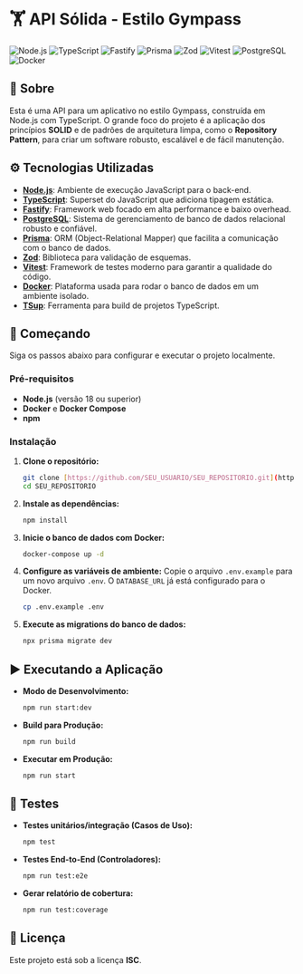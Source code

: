 # 🏋️ API Sólida - Estilo Gympass

![Node.js](https://img.shields.io/badge/Node.js-339933?style=for-the-badge&logo=nodedotjs&logoColor=white)
![TypeScript](https://img.shields.io/badge/TypeScript-007ACC?style=for-the-badge&logo=typescript&logoColor=white)
![Fastify](https://img.shields.io/badge/Fastify-000000?style=for-the-badge&logo=fastify&logoColor=white)
![Prisma](https://img.shields.io/badge/Prisma-2D3748?style=for-the-badge&logo=prisma&logoColor=white)
![Zod](https://img.shields.io/badge/Zod-3E67B1?style=for-the-badge&logo=zod&logoColor=white)
![Vitest](https://img.shields.io/badge/Vitest-6E941C?style=for-the-badge&logo=vitest&logoColor=white)
![PostgreSQL](https://img.shields.io/badge/PostgreSQL-4169E1?style=for-the-badge&logo=postgresql&logoColor=white)
![Docker](https://img.shields.io/badge/Docker-2496ED?style=for-the-badge&logo=docker&logoColor=white)

## 📝 Sobre

Esta é uma API para um aplicativo no estilo Gympass, construída em Node.js com TypeScript. O grande foco do projeto é a aplicação dos princípios **SOLID** e de padrões de arquitetura limpa, como o **Repository Pattern**, para criar um software robusto, escalável e de fácil manutenção.

## ⚙️ Tecnologias Utilizadas

- **[Node.js](https://nodejs.org/)**: Ambiente de execução JavaScript para o back-end.
- **[TypeScript](https://www.typescriptlang.org/)**: Superset do JavaScript que adiciona tipagem estática.
- **[Fastify](https://www.fastify.io/)**: Framework web focado em alta performance e baixo overhead.
- **[PostgreSQL](https://www.postgresql.org/)**: Sistema de gerenciamento de banco de dados relacional robusto e confiável.
- **[Prisma](https://www.prisma.io/)**: ORM (Object-Relational Mapper) que facilita a comunicação com o banco de dados.
- **[Zod](https://zod.dev/)**: Biblioteca para validação de esquemas.
- **[Vitest](https://vitest.dev/)**: Framework de testes moderno para garantir a qualidade do código.
- **[Docker](https://www.docker.com/)**: Plataforma usada para rodar o banco de dados em um ambiente isolado.
- **[TSup](https://tsup.egoist.dev/)**: Ferramenta para build de projetos TypeScript.

## 🚀 Começando

Siga os passos abaixo para configurar e executar o projeto localmente.

### Pré-requisitos

- **Node.js** (versão 18 ou superior)
- **Docker** e **Docker Compose**
- **npm**

### Instalação

1.  **Clone o repositório:**

    ```bash
    git clone [https://github.com/SEU_USUARIO/SEU_REPOSITORIO.git](https://github.com/SEU_USUARIO/SEU_REPOSITORIO.git)
    cd SEU_REPOSITORIO
    ```

2.  **Instale as dependências:**

    ```bash
    npm install
    ```

3.  **Inicie o banco de dados com Docker:**

    ```bash
    docker-compose up -d
    ```

4.  **Configure as variáveis de ambiente:**
    Copie o arquivo `.env.example` para um novo arquivo `.env`. O `DATABASE_URL` já está configurado para o Docker.

    ```bash
    cp .env.example .env
    ```

5.  **Execute as migrations do banco de dados:**
    ```bash
    npx prisma migrate dev
    ```

## ▶️ Executando a Aplicação

- **Modo de Desenvolvimento:**
  ```bash
  npm run start:dev
  ```
- **Build para Produção:**
  ```bash
  npm run build
  ```
- **Executar em Produção:**
  ```bash
  npm run start
  ```

## 🧪 Testes

- **Testes unitários/integração (Casos de Uso):**
  ```bash
  npm test
  ```
- **Testes End-to-End (Controladores):**
  ```bash
  npm run test:e2e
  ```
- **Gerar relatório de cobertura:**
  ```bash
  npm run test:coverage
  ```

## 📄 Licença

Este projeto está sob a licença **ISC**.
